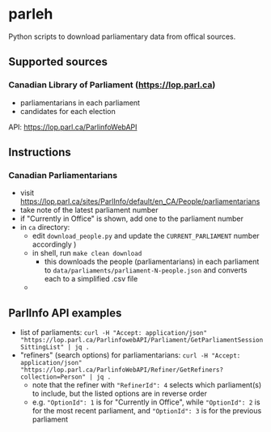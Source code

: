 # parleh

Python scripts to download parliamentary data from offical sources.

## Supported sources
### Canadian Library of Parliament (https://lop.parl.ca)
- parliamentarians in each parliament
- candidates for each election

API: https://lop.parl.ca/ParlinfoWebAPI

## Instructions

### Canadian Parliamentarians

- visit https://lop.parl.ca/sites/ParlInfo/default/en_CA/People/parliamentarians
- take note of the latest parliament number
- if "Currently in Office" is shown, add one to the parliament number
- in `ca` directory:
    - edit `download_people.py` and update the `CURRENT_PARLIAMENT` number accordingly
    )
    - in shell, run `make clean download`
        - this downloads the people (parliamentarians) in each parliament to `data/parliaments/parliament-N-people.json` and converts each to a simplified .csv file
    - 

## ParlInfo API examples
- list of parliaments: `curl -H "Accept: application/json" "https://lop.parl.ca/ParlinfowebAPI/Parliament/GetParliamentSessionSittingList" | jq .`
- "refiners" (search options) for parliamentarians: `curl -H "Accept: application/json" "https://lop.parl.ca/ParlinfoWebAPI/Refiner/GetRefiners?collection=Person" | jq . `
    - note that the refiner with `"RefinerId": 4` selects which parliament(s) to include, but the listed options are in reverse order
    - e.g. `"OptionId": 1` is for "Currently in Office", while `"OptionId": 2` is for the most recent parliament, and `"OptionId": 3` is for the previous parliament

